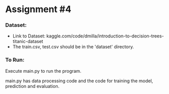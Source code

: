# Assignment #4

### Dataset:

-	Link to Dataset: kaggle.com/code/dmilla/introduction-to-decision-trees-titanic-dataset
-	The train.csv, test.csv should be in the 'dataset' directory.

### To Run:

Execute main.py to run the program.

main.py has data processing code and the code for training the model, prediction and evaluation.